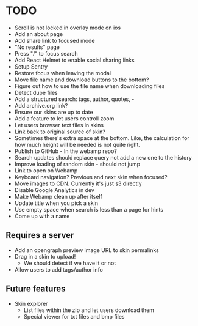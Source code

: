 # TODO

- Scroll is not locked in overlay mode on ios
- Add an about page
- Add share link to focused mode
- "No results" page
- Press "/" to focus search
- Add React Helmet to enable social sharing links
- Setup Sentry
- Restore focus when leaving the modal
- Move file name and download buttons to the bottom?
- Figure out how to use the file name when downloading files
- Detect dupe files
- Add a structured search: tags, author, quotes, -
- Add archive.org link?
- Ensure our skins are up to date
- Add a feature to let users controll zoom
- Let users browser text files in skins
- Link back to original source of skin?
- Sometimes there's extra space at the bottom. Like, the calculation for how much height will be needed is not quite right.
- Publish to GitHub - In the webamp repo?
- Search updates should replace query not add a new one to the history
- Improve loading of random skin - should not jump
- Link to open on Webamp
- Keyboard navigation? Previous and next skin when focused?
- Move images to CDN. Currently it's just s3 directly
- Disable Google Analytics in dev
- Make Webamp clean up after itself
- Update title when you pick a skin
- Use empty space when search is less than a page for hints
- Come up with a name

## Requires a server

- Add an opengraph preview image URL to skin permalinks
- Drag in a skin to upload!
  - We should detect if we have it or not
- Allow users to add tags/author info

## Future features

- Skin explorer
  - List files within the zip and let users download them
  - Special viewer for txt files and bmp files
